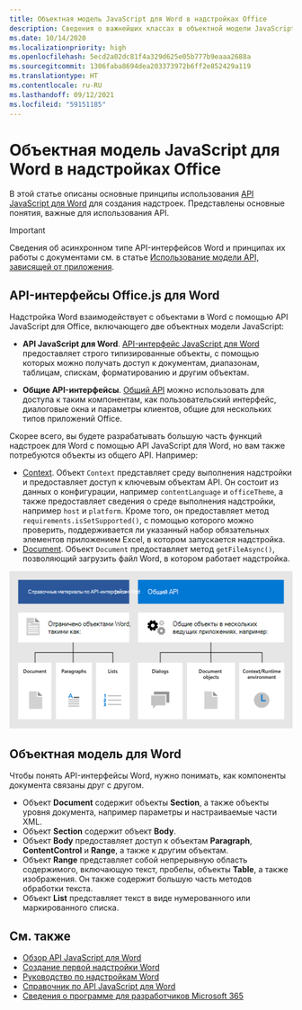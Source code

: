 ```yaml
---
title: Объектная модель JavaScript для Word в надстройках Office
description: Сведения о важнейших классах в объектной модели JavaScript для Word.
ms.date: 10/14/2020
ms.localizationpriority: high
ms.openlocfilehash: 5ecd2a02dc81f4a329d625e05b777b9eaaa2688a
ms.sourcegitcommit: 1306faba8694dea203373972b6ff2e852429a119
ms.translationtype: HT
ms.contentlocale: ru-RU
ms.lasthandoff: 09/12/2021
ms.locfileid: "59151185"
---
```

# <a name="word-javascript-object-model-in-office-add-ins"></a>Объектная модель JavaScript для Word в надстройках Office

В этой статье описаны основные принципы использования [API JavaScript для Word](../reference/overview/word-add-ins-reference-overview.md) для создания надстроек. Представлены основные понятия, важные для использования API.

> [!IMPORTANT]
> Сведения об асинхронном типе API-интерфейсов Word и принципах их работы с документами см. в статье [Использование модели API, зависящей от приложения](../develop/application-specific-api-model.md).

## <a name="officejs-apis-for-word"></a>API-интерфейсы Office.js для Word

Надстройка Word взаимодействует с объектами в Word с помощью API JavaScript для Office, включающего две объектных модели JavaScript:

* **API JavaScript для Word**. [API-интерфейс JavaScript для Word](../reference/overview/word-add-ins-reference-overview.md) предоставляет строго типизированные объекты, с помощью которых можно получать доступ к документам, диапазонам, таблицам, спискам, форматированию и другим объектам.

* **Общие API-интерфейсы**. [Общий API](/javascript/api/office) можно использовать для доступа к таким компонентам, как пользовательский интерфейс, диалоговые окна и параметры клиентов, общие для нескольких типов приложений Office.

Скорее всего, вы будете разрабатывать большую часть функций надстроек для Word с помощью API JavaScript для Word, но вам также потребуются объекты из общего API. Например:

* [Context](/javascript/api/office/office.context). Объект `Context` представляет среду выполнения надстройки и предоставляет доступ к ключевым объектам API. Он состоит из данных о конфигурации, например `contentLanguage` и `officeTheme`, а также предоставляет сведения о среде выполнения надстройки, например `host` и `platform`. Кроме того, он предоставляет метод `requirements.isSetSupported()`, с помощью которого можно проверить, поддерживается ли указанный набор обязательных элементов приложением Excel, в котором запускается надстройка.
* [Document](/javascript/api/office/office.document). Объект `Document` предоставляет метод `getFileAsync()`, позволяющий загрузить файл Word, в котором работает надстройка.

![Различия между API JS для Word и общими API.](../images/word-js-api-common-api.png)

## <a name="word-specific-object-model"></a>Объектная модель для Word

Чтобы понять API-интерфейсы Word, нужно понимать, как компоненты документа связаны друг с другом.

* Объект **Document** содержит объекты **Section**, а также объекты уровня документа, например параметры и настраиваемые части XML.
* Объект **Section** содержит объект **Body**.
* Объект **Body** предоставляет доступ к объектам **Paragraph**, **ContentControl** и **Range**, а также к другим объектам.
* Объект **Range** представляет собой непрерывную область содержимого, включающую текст, пробелы, объекты **Table**, а также изображения. Он также содержит большую часть методов обработки текста.
* Объект **List** представляет текст в виде нумерованного или маркированного списка.

## <a name="see-also"></a>См. также

- [Обзор API JavaScript для Word](../reference/overview/word-add-ins-reference-overview.md)
- [Создание первой надстройки Word](../quickstarts/word-quickstart.md)
- [Руководство по надстройкам Word](../tutorials/word-tutorial.md)
- [Справочник по API JavaScript для Word](/javascript/api/word)
- [Сведения о программе для разработчиков Microsoft 365](https://developer.microsoft.com/microsoft-365/dev-program)

